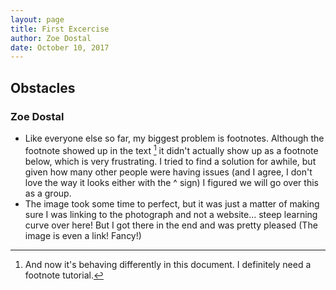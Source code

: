 ```yaml
---
layout: page
title: First Excercise
author: Zoe Dostal
date: October 10, 2017
---
```


## Obstacles
### Zoe Dostal

* Like everyone else so far, my biggest problem is footnotes. Although the footnote showed up in the text [^1] it didn't actually show up
as a footnote below, which is very frustrating. I tried to find a solution for awhile, but given how many other people were having issues
(and I agree, I don't love the way it looks either with the ^ sign) I figured we will go over this as a group.
* The image took some time to perfect, but it was just a matter of making sure I was linking to the photograph and not a website...
steep learning curve over here! But I got there in the end and was pretty pleased (The image is even a link! Fancy!)

[^1]: And now it's behaving differently in this document. I definitely need a footnote tutorial.
